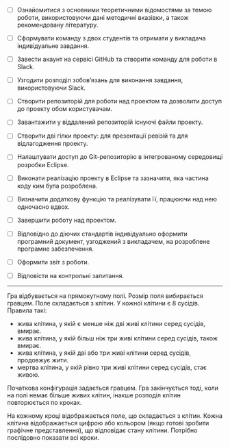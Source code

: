 - [ ] Ознайомитися з основними теоретичними відомостями за темою роботи, використовуючи дані методичні вказівки, а також рекомендовану літературу.

- [ ] Сформувати команду з двох студентів та отримати у викладача індивідуальне завдання.

- [ ] Завести акаунт на сервісі GitHub та створити команду для роботи в Slack.

- [ ] Узгодити розподіл зобов’язань для виконання завдання, використовуючи Slack.

- [ ] Створити репозиторій для роботи над проектом та дозволити доступ до проекту обом користувачам.

- [ ] Завантажити у віддалений репозиторій існуючі файли проекту.

- [ ] Створити дві гілки проекту: для презентації ревізій та для відлагодження проекту.

- [ ] Налаштувати доступ до Git-репозиторію в інтегрованому середовищі розробки Eclipse.

- [ ] Виконати реалізацію проекту в Eclipse та зазначити, яка частина коду ким була розроблена.

- [ ] Визначити додаткову функцію та реалізувати її, працюючи над нею одночасно вдвох.

- [ ] Завершити роботу над проектом.

- [ ] Відповідно до діючих стандартів індивідуально оформити програмний документ, узгоджений з викладачем, на розроблене програмне забезпечення.

- [ ] Оформити звіт з роботи.

- [ ] Відповісти на контрольні запитання.

---

Гра відбувається на прямокутному полі. Розмір поля вибирається гравцем. Поле складається з клітин. У кожної клітини є 8 сусідів. Правила такі:

- жива клітина, у якій є менше ніж дві живі клітини серед сусідів, вмирає.
- жива клітина, у якій більш ніж три живі клітини серед сусідів, також вмирає.
- жива клітина, у якій дві або три живі клітини серед сусідів, продовжує жити.
- мертва клітина, у якій рівно три живі клітини серед сусідів, стає живою.

Початкова конфігурація задається гравцем. Гра закінчується тоді, коли на полі немає більше живих клітин, інакше розподіл клітин повторюється по кроках.

На кожному кроці відображається поле, що складається з клітин. Кожна клітина відображається цифрою або кольором (якщо готові зробити графічне представлення), що відповідає стану клітини. Потрібно послідовно показати всі кроки.
